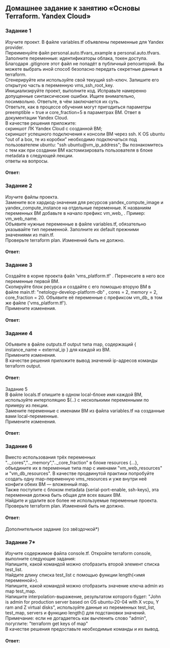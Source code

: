 ## Домашнее задание к занятию «Основы Terraform. Yandex Cloud»  

### Задание 1  
Изучите проект. В файле variables.tf объявлены переменные для Yandex provider.  
Переименуйте файл personal.auto.tfvars_example в personal.auto.tfvars. Заполните переменные: идентификаторы облака, токен доступа. Благодаря .gitignore этот файл не попадёт в публичный репозиторий. Вы можете выбрать иной способ безопасно передать секретные данные в terraform.  
Сгенерируйте или используйте свой текущий ssh-ключ. Запишите его открытую часть в переменную vms_ssh_root_key.  
Инициализируйте проект, выполните код. Исправьте намеренно допущенные синтаксические ошибки. Ищите внимательно, посимвольно. Ответьте, в чём заключается их суть.  
Ответьте, как в процессе обучения могут пригодиться параметры preemptible = true и core_fraction=5 в параметрах ВМ. Ответ в документации Yandex Cloud.  
В качестве решения приложите:  
скриншот ЛК Yandex Cloud с созданной ВМ;  
скриншот успешного подключения к консоли ВМ через ssh. К OS ubuntu "out of a box, те из коробки" необходимо подключаться под пользователем ubuntu: "ssh ubuntu@vm_ip_address"; Вы познакомитесь с тем как при создании ВМ кастомизировать пользователя в блоке metadata в следующей лекции.  
ответы на вопросы.  

#### Ответ:  


### Задание 2  
Изучите файлы проекта.  
Замените все хардкод-значения для ресурсов yandex_compute_image и yandex_compute_instance на отдельные переменные. К названиям переменных ВМ добавьте в начало префикс vm_web_ . Пример: vm_web_name.  
Объявите нужные переменные в файле variables.tf, обязательно указывайте тип переменной. Заполните их default прежними значениями из main.tf.  
Проверьте terraform plan. Изменений быть не должно.  

#### Ответ:  


### Задание 3  
Создайте в корне проекта файл 'vms_platform.tf' . Перенесите в него все переменные первой ВМ.  
Скопируйте блок ресурса и создайте с его помощью вторую ВМ в файле main.tf: "netology-develop-platform-db" , cores = 2, memory = 2, core_fraction = 20. Объявите её переменные с префиксом vm_db_ в том же файле ('vms_platform.tf').  
Примените изменения.  

#### Ответ:  


### Задание 4  
Объявите в файле outputs.tf output типа map, содержащий { instance_name = external_ip } для каждой из ВМ.  
Примените изменения.  
В качестве решения приложите вывод значений ip-адресов команды terraform output.  

#### Ответ:  


Задание 5  
В файле locals.tf опишите в одном local-блоке имя каждой ВМ, используйте интерполяцию ${..} с несколькими переменными по примеру из лекции.  
Замените переменные с именами ВМ из файла variables.tf на созданные вами local-переменные.  
Примените изменения.  

#### Ответ:  


### Задание 6  
Вместо использования трёх переменных ".._cores",".._memory",".._core_fraction" в блоке resources {...}, объедините их в переменные типа map с именами "vm_web_resources" и "vm_db_resources". В качестве продвинутой практики попробуйте создать одну map-переменную vms_resources и уже внутри неё конфиги обеих ВМ — вложенный map.  
Также поступите с блоком metadata {serial-port-enable, ssh-keys}, эта переменная должна быть общая для всех ваших ВМ.  
Найдите и удалите все более не используемые переменные проекта.  
Проверьте terraform plan. Изменений быть не должно.  

#### Ответ:  


Дополнительное задание (со звёздочкой*)  

### Задание 7*  
Изучите содержимое файла console.tf. Откройте terraform console, выполните следующие задания:  
Напишите, какой командой можно отобразить второй элемент списка test_list.  
Найдите длину списка test_list с помощью функции length(<имя переменной>).  
Напишите, какой командой можно отобразить значение ключа admin из map test_map.  
Напишите interpolation-выражение, результатом которого будет: "John is admin for production server based on OS ubuntu-20-04 with X vcpu, Y ram and Z virtual disks", используйте данные из переменных test_list, test_map, servers и функцию length() для подстановки значений.  
Примечание: если не догадаетесь как вычленить слово "admin", погуглите: "terraform get keys of map"  
В качестве решения предоставьте необходимые команды и их вывод.  

#### Ответ:  

